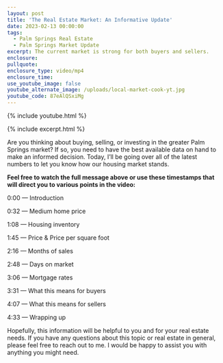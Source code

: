 ```yaml
---
layout: post
title: 'The Real Estate Market: An Informative Update'
date: 2023-02-13 00:00:00
tags:
  - Palm Springs Real Estate
  - Palm Springs Market Update
excerpt: The current market is strong for both buyers and sellers.
enclosure:
pullquote:
enclosure_type: video/mp4
enclosure_time:
use_youtube_image: false
youtube_alternate_image: /uploads/local-market-cook-yt.jpg
youtube_code: 87eAlQSxiMg
---
```

{% include youtube.html %}

{% include excerpt.html %}

Are you thinking about buying, selling, or investing in the greater Palm Springs market? If so, you need to have the best available data on hand to make an informed decision. Today, I’ll be going over all of the latest numbers to let you know how our housing market stands.

**Feel free to watch the full message above or use these timestamps that will direct you to various points in the video:**

0:00 — Introduction

0:32 — Medium home price

1:08 — Housing inventory

1:45 — Price & Price per square foot

2:16 — Months of sales

2:48 — Days on market

3:06 — Mortgage rates

3:31 — What this means for buyers

4:07 — What this means for sellers

4:33 — Wrapping up

Hopefully, this information will be helpful to you and for your real estate needs. If you have any questions about this topic or real estate in general, please feel free to reach out to me. I would be happy to assist you with anything you might need.